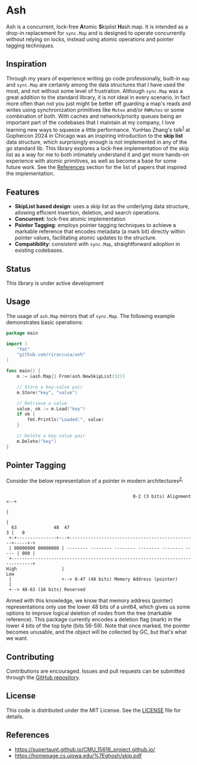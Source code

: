 # Ash

Ash is a concurrent, lock-free **A**tomic **S**kiplist **H**ash map. It is intended as a drop-in replacement for `sync.Map` and is designed to operate concurrently without relying on locks, instead using atomic operations and pointer tagging techniques.

## Inspiration

Through my years of experience writing go code professionally, built-in `map` and `sync.Map` are certainly among the data structures that I have used the most, and not without some level of frustration. Although `sync.Map` was a great addition to the standard library, it is not ideal in every scenario, in fact more often than not you just might be better off guarding a map's reads and writes using synchronization primitives like `Mutex` and/or `RWMutex` or some combination of both.
With caches and network/priority queues being an important part of the codebases that I maintain at my company, I love learning new ways to squeeze a little performance.
YunHao Zhang's talk<sup>[1]</sup> at Gophercon 2024 in Chicago was an inspiring introduction to the **skip list** data structure, which surprisingly enough is not implemented in any of the go standard lib.
This library explores a lock-free implementation of the skip list as a way for me to both intimately understand it and get more hands-on experience with atomic primitives, as well as become a base for some future work.
See the [References](https://github.com/riraccuia/ash?tab=readme-ov-file#pointer-tagging) section for the list of papers that inspired the implementation.

## Features

- **SkipList based design**: uses a skip list as the underlying data structure, allowing efficient insertion, deletion, and search operations.
- **Concurrent**: lock-free atomic implementation
- **Pointer Tagging**: employs pointer tagging techniques to achieve a markable reference that encodes metadata (a mark bit) directly within pointer values, facilitating atomic updates to the structure.
- **Compatibility**: consistent with `sync.Map`, straightforward adoption in existing codebases.

## Status

This library is under active development

## Usage

The usage of `ash.Map` mirrors that of `sync.Map`. The following example demonstrates basic operations:

```go
package main

import (
    "fmt"
    "github.com/riraccuia/ash"
)

func main() {
    m := &ash.Map{}.From(ash.NewSkipList(32))

    // Store a key-value pair
    m.Store("key", "value")

    // Retrieve a value
    value, ok := m.Load("key")
    if ok {
        fmt.Println("Loaded:", value)
    }

    // Delete a key-value pair
    m.Delete("key")
}
```
## Pointer Tagging

Consider the below representation of a pointer in modern architectures<sup>[2]</sup>:

```ascii

                                                0-2 (3 bits) Alignment <--+
                                                                          |
                                                                          |
  63              48  47                                                3 |   0
 +-+---------------+---+------------------------------------------------+-----+-+
 | 00000000 00000000 | -------- -------- -------- -------- -------- ----- | 000 |
 +------------------------------------------------------------------------------+
High                 |                                                         Low
 |                   +--> 0-47 (48 bits) Memory Address (pointer)
 |
 +--> 48-63 (16 bits) Reserved
```
Armed with this knowledge, we know that memory address (pointer) representations only use the lower 48 bits of a uint64, which gives us some options to improve logical deletion of nodes from the tree (markable reference).
This package currently encodes a deletion flag (mark) in the lower 4 bits of the top byte (bits 56-59).
Note that once marked, the pointer becomes unusable, and the object will be collected by GC, but that's what we want.


## Contributing

Contributions are encouraged. Issues and pull requests can be submitted through the [GitHub repository](https://github.com/riraccuia/ash).

## License

This code is distributed under the MIT License. See the [LICENSE](https://github.com/riraccuia/ash/blob/main/LICENSE) file for details.

## References

- https://supertaunt.github.io/CMU_15618_project.github.io/
- https://homepage.cs.uiowa.edu/%7Eghosh/skip.pdf

[1]: https://github.com/gophercon/2024-talks/tree/main/YunHaoZhang-BuildingaHighPerformanceConcurrentMapInGo "Building a High Performace Concurrent Map In Go {YunHao Zhang}"
[2]: https://dl.acm.org/doi/abs/10.1145/3558200 "A Primer on Pointer Tagging {Chaitanya Koparkar}"
